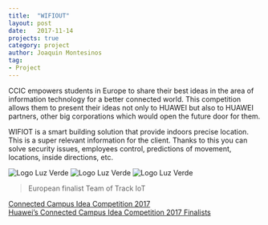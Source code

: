 ```yaml
---
title:  "WIFIOUT"
layout: post
date:   2017-11-14
projects: true
category: project
author: Joaquin Montesinos
tag:
- Project
---
```


CCIC empowers students in Europe to share their best ideas in the area of information technology for a better connected world. This competition allows them to present their ideas not only to HUAWEI but also to HUAWEI partners, other big corporations which would open the future door for them.

WIFIOT is a smart building solution that provide indoors precise location. This is a super relevant information for the client. Thanks to this you can solve security issues, employees control, predictions of movement, locations, inside directions, etc.


![Logo Luz Verde]({{site.baseurl}}/assets/images/posts/wifiout.png)
![Logo Luz Verde]({{site.baseurl}}/assets/images/posts/wifiout2.png)
![Logo Luz Verde]({{site.baseurl}}/assets/images/posts/wifiout3.png)


> European finalist Team of Track IoT


 [Connected Campus Idea Competition 2017](http://www.huaweiconnecteurope.com/ccic/ccic.jsp)  
 [Huawei’s Connected Campus Idea Competition 2017 Finalists](http://www.huawei-life.eu/connected-campus-idea-competition-ccic/#/78|wifiot)  



